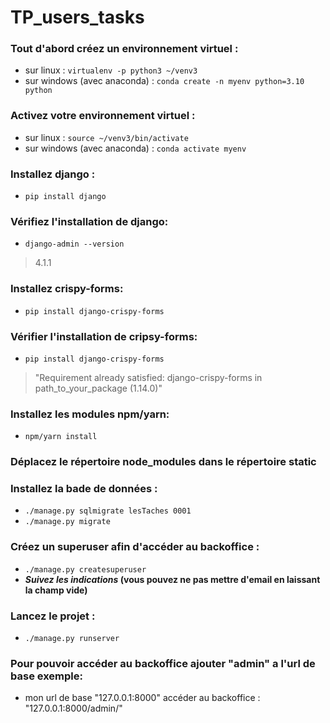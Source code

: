 # TP_users_tasks
### Tout d'abord créez un environnement virtuel : 
- sur linux : `virtualenv -p python3 ~/venv3`
- sur windows (avec anaconda) : `conda create -n myenv python=3.10 python`

### Activez votre environnement virtuel :
- sur linux : `source ~/venv3/bin/activate`
- sur windows (avec anaconda) : `conda activate myenv`

### Installez django : 
- `pip install django`

### Vérifiez l'installation de django:
- `django-admin --version`
> 4.1.1

### Installez crispy-forms:
- `pip install django-crispy-forms`

### Vérifier l'installation de cripsy-forms:
- `pip install django-crispy-forms`
> "Requirement already satisfied: django-crispy-forms in path_to_your_package (1.14.0)"


### Installez les modules npm/yarn:
- `npm/yarn install`

### Déplacez le répertoire node_modules dans le répertoire static

### Installez la bade de données :
- `./manage.py sqlmigrate lesTaches 0001`
- `./manage.py migrate`

### Créez un superuser afin d'accéder au backoffice :
- `./manage.py createsuperuser`
- **_Suivez les indications_ (vous pouvez ne pas mettre d'email en laissant la champ vide)**


### Lancez le projet :
- `./manage.py runserver`


### Pour pouvoir accéder au backoffice ajouter "admin" a l'url de base exemple:
- mon url de base "127.0.0.1:8000" accéder au backoffice : "127.0.0.1:8000/admin/"